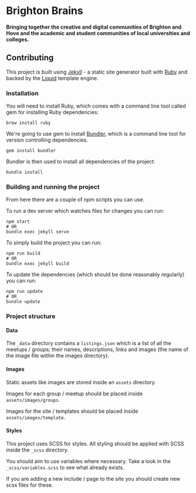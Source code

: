 # Brighton Brains

**Bringing together the creative and digital communities of Brighton and Hove and the academic and student communities of local universities and colleges.**

## Contributing

This project is built using [Jekyll](https://jekyllrb.com/) - a static site generator built with [Ruby](https://www.ruby-lang.org/en/) and backed by the [Liquid](http://shopify.github.io/liquid/) template engine.

### Installation

You will need to install Ruby, which comes with a command line tool called gem for installing Ruby dependencies:

```
brew install ruby
```

We're going to use gem to install [Bundler](http://bundler.io/), which is a command line tool for version controlling dependencies.

```
gem install bundler
```

Bundler is then used to install all dependencies of the project:

```
bundle install
```

### Building and running the project

From here there are a couple of npm scripts you can use.

To run a dev server which watches files for changes you can run:

```
npm start
# OR
bundle exec jekyll serve
```

To simply build the project you can run:

```
npm run build
# OR
bundle exec jekyll build
```

To update the dependencies (which should be done reasonably regularly) you can run:

```
npm run update
# OR
bundle update
```

### Project structure

#### Data

The `_data` directory contains a `listings.json` which is a list of all the meetups / groups; their names, descriptions, links and images (the name of the image file within the images directory).

#### Images

Static assets like images are stored inside an `assets` directory.

Images for each group / meetup should be placed inside `assets/images/groups`.

Images for the site / templates should be placed inside `assets/images/template`.

#### Styles

This project uses SCSS for styles. All styling should be applied with SCSS inside the `_scss` directory.

You should aim to use variables where necessary. Take a look in the `_scss/variables.scss` to see what already exists.

If you are adding a new include / page to the site you should create new scss files for these.
